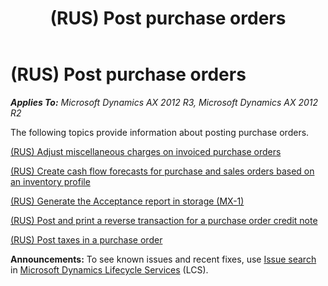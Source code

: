 ﻿---
title: (RUS) Post purchase orders
TOCTitle: (RUS) Post purchase orders
ms:assetid: 256b121c-a814-4728-b7e5-4dcf262f1f0b
ms:mtpsurl: https://technet.microsoft.com/en-us/library/JJ711481(v=AX.60)
ms:contentKeyID: 49387299
ms.date: 04/18/2014
mtps_version: v=AX.60
---

# (RUS) Post purchase orders 


_**Applies To:** Microsoft Dynamics AX 2012 R3, Microsoft Dynamics AX 2012 R2_

The following topics provide information about posting purchase orders.

[(RUS) Adjust miscellaneous charges on invoiced purchase orders](rus-adjust-miscellaneous-charges-on-invoiced-purchase-orders.md)

[(RUS) Create cash flow forecasts for purchase and sales orders based on an inventory profile](rus-create-cash-flow-forecasts-for-purchase-and-sales-orders-based-on-an-inventory-profile.md)

[(RUS) Generate the Acceptance report in storage (MX-1)](rus-generate-the-acceptance-report-in-storage-mx-1.md)

[(RUS) Post and print a reverse transaction for a purchase order credit note](rus-post-and-print-a-reverse-transaction-for-a-purchase-order-credit-note.md)

[(RUS) Post taxes in a purchase order](rus-post-taxes-in-a-purchase-order.md)

  
**Announcements:** To see known issues and recent fixes, use [Issue search](http://go.microsoft.com/fwlink/?linkid=389258) in [Microsoft Dynamics Lifecycle Services](http://go.microsoft.com/fwlink/?linkid=306505) (LCS).

